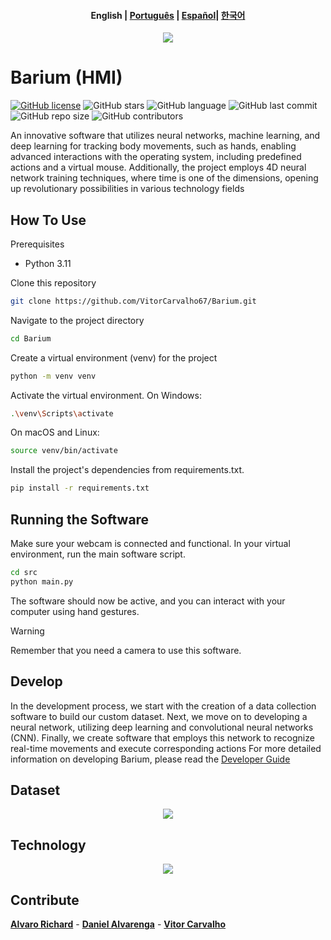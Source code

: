 <h4 align="center">
    <p>
        <b>English</b> |
        <a href="https://github.com/VitorCarvalho67/Barium/blob/main/README_pt-br.md">Рortuguês</a> |
        <a href="https://github.com/VitorCarvalho67/Barium/blob/main/README_es.md">Español</a>|
       <a href="https://github.com/VitorCarvalho67/Barium/blob/main/README_ko.md">한국어</a> 
       
    
</h4>

<p align="center">
  <img src="https://github.com/VitorCarvalho67/Barium/assets/102667323/c3067279-4aee-4b25-851b-8ebe5fe9449d" />
</p>

# Barium (HMI)

[![GitHub license](https://img.shields.io/github/license/vitorcarvalho67/Barium)](vitorcarvalho67/Barium/blob/master/LICENSE)
![GitHub stars](https://img.shields.io/github/stars/vitorcarvalho67/Barium)
![GitHub language](https://img.shields.io/github/languages/top/vitorcarvalho67/Barium)
![GitHub last commit](https://img.shields.io/github/last-commit/vitorcarvalho67/Barium)
![GitHub repo size](https://img.shields.io/github/repo-size/vitorcarvalho67/Barium)
![GitHub contributors](https://img.shields.io/github/contributors/vitorcarvalho67/Barium)

An innovative software that utilizes neural networks, machine learning, and deep learning for tracking body movements, such as hands, enabling advanced interactions with the operating system, including predefined actions and a virtual mouse. Additionally, the project employs 4D neural network training techniques, where time is one of the dimensions, opening up revolutionary possibilities in various technology fields




## How To Use
Prerequisites
- Python 3.11

Clone this repository

```bash
git clone https://github.com/VitorCarvalho67/Barium.git
```

Navigate to the project directory

```bash
cd Barium
```

Create a virtual environment (venv) for the project

```bash
python -m venv venv
```

Activate the virtual environment.
On Windows:

```bash
.\venv\Scripts\activate
```

On macOS and Linux:

```bash
source venv/bin/activate
```

Install the project's dependencies from requirements.txt.

```bash
pip install -r requirements.txt
```

## Running the Software

Make sure your webcam is connected and functional.
In your virtual environment, run the main software script.

```bash
cd src
python main.py
```
The software should now be active, and you can interact with your computer using hand gestures.

>[!WARNING]
> Remember that you need a camera to use this software.

## Develop

In the development process, we start with the creation of a data collection software to build our custom dataset. Next, we move on to developing a neural network, utilizing deep learning and convolutional neural networks (CNN). Finally, we create software that employs this network to recognize real-time movements and execute corresponding actions For more detailed information on developing Barium, please read the [Developer Guide][Dev]

## Dataset

<p align="center">
  <img src="https://github.com/VitorCarvalho67/Barium/assets/102667323/e036d641-13af-40fd-bda5-18aee6fab524" />
</p>

## Technology

<p align="center">
  <img src="https://github.com/Daniel-Alvarenga/Barium/assets/128755697/6062d456-7840-4df6-b325-0d7b3380e9d5" />
</p>

## Contribute

**[Alvaro Richard]** -
**[Daniel Alvarenga]** -
**[Vitor Carvalho]**

[Alvaro Richard]: https://github.com/alvarorichard
[Daniel Alvarenga]: https://github.com/Daniel-Alvarenga
[Vitor Carvalho]: https://github.com/VitorCarvalho67

[dev]:DEV.md  


